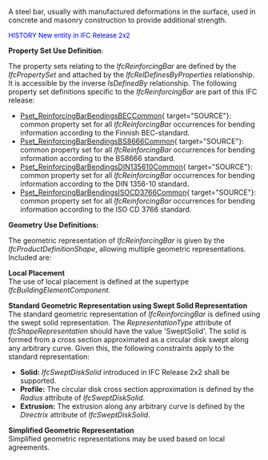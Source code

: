A steel bar, usually with manufactured deformations in the surface, used in concrete and masonry construction to provide additional strength.

> <font color="#0000ff" size="-1">
HISTORY New entity in IFC
Release 2x2 </font>

****Property Set Use Definition****:

The property sets relating to the _IfcReinforcingBar_ are defined by the _IfcPropertySet_ and attached by the _IfcRelDefinesByProperties_ relationship. It is accessible by the inverse _IsDefinedBy_ relationship. The following property set definitions specific to the _IfcReinforcingBar_ are part of this IFC release:

* [Pset_ReinforcingBarBendingsBECCommon](../../psd/IfcStructuralElementsDomain/Pset_ReinforcingBarBendingsBECCommon.xml){ target="SOURCE"}: common property set for all _IfcReinforcingBar_ occurrences for bending information according to the Finnish BEC-standard. 
* [Pset_ReinforcingBarBendingsBS8666Common](../../psd/IfcStructuralElementsDomain/Pset_ReinforcingBarBendingsBS8666Common.xml){ target="SOURCE"}: common property set for all _IfcReinforcingBar_ occurrences for bending information according to the BS8666 standard. 
* [Pset_ReinforcingBarBendingsDIN135610Common](../../psd/IfcStructuralElementsDomain/Pset_ReinforcingBarBendingsDIN135610Common.xml){ target="SOURCE"}: common property set for all _IfcReinforcingBar_ occurrences for bending information according to the DIN 1356-10 standard. 
* [Pset_ReinforcingBarBendingsISOCD3766Common](../../psd/IfcStructuralElementsDomain/Pset_ReinforcingBarBendingsISOCD3766Common.xml){ target="SOURCE"}: common property set for all _IfcReinforcingBar_ occurrences for bending information according to the ISO CD 3766 standard. 

**Geometry Use Definitions:**

The geometric representation of _IfcReinforcingBar_ is given by the _IfcProductDefinitionShape_, allowing multiple geometric representations. Included are:

**Local Placement**  
The use of local placement is defined at the supertype _IfcBuildingElementComponent_.

**Standard Geometric Representation using Swept Solid
Representation**  
The standard geometric representation of _IfcReinforcingBar_ is defined using the swept solid representation. The _RepresentationType_ attribute of _IfcShapeRepresentation_ should have the value 'SweptSolid'. The solid is formed from a cross section approximated as a circular disk swept along any arbitrary curve. Given this, the following constraints apply to the standard representation:

* **Solid:** _IfcSweptDiskSolid_ introduced in IFC Release 2x2 shall be supported. 
* **Profile:** The circular disk cross section approximation is defined by the _Radius_ attribute of _IfcSweptDiskSolid_. 
* **Extrusion:** The extrusion along any arbitrary curve is defined by the _Directrix_ attribute of _IfcSweptDiskSolid_. 

**Simplified Geometric Representation**  
Simplified geometric representations may be used based on local agreements.